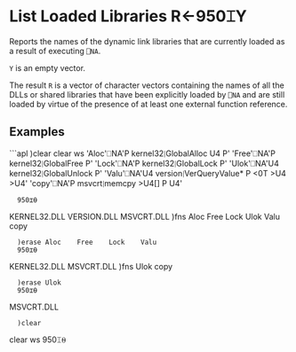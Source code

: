 
<!-- Hidden search keywords -->
<div style="display: none;">
  950⌶
</div>






<h1 class="heading"><span class="name">List Loaded Libraries</span> <span class="command">R←950⌶Y</span></h1>



Reports the names of the dynamic link libraries that are currently loaded as a result of executing `⎕NA`.


`Y` is an empty vector.


The result `R` is a vector of character vectors containing  the names of all the DLLs or shared libraries that have been explicitly loaded by `⎕NA` and are still loaded by virtue of the presence of at least one external function reference.


<h2 class="example">Examples</h2>
```apl
      )clear
clear ws
      'Aloc'⎕NA'P kernel32∣GlobalAlloc U4 P'
      'Free'⎕NA'P kernel32∣GlobalFree P'
      'Lock'⎕NA'P kernel32∣GlobalLock P'
      'Ulok'⎕NA'U4 kernel32∣GlobalUnlock P'
      'Valu'⎕NA'U4 version∣VerQueryValue* P <0T >U4 >U4'
      'copy'⎕NA'P msvcrt∣memcpy >U4[] P U4'
 
      950⌶⍬
 KERNEL32.DLL  VERSION.DLL  MSVCRT.DLL 
      )fns
Aloc    Free    Lock    Ulok    Valu    copy

      )erase Aloc    Free    Lock    Valu 
      950⌶⍬
 KERNEL32.DLL  MSVCRT.DLL 
      )fns
Ulok    copy

      )erase Ulok
      950⌶⍬
 MSVCRT.DLL 

      )clear
clear ws
      950⌶⍬


```


